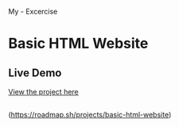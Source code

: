 My - Excercise

# Basic HTML Website

## Live Demo

[View the project here](https://indrasetiawn.github.io/basic-html/)

##
(https://roadmap.sh/projects/basic-html-website)